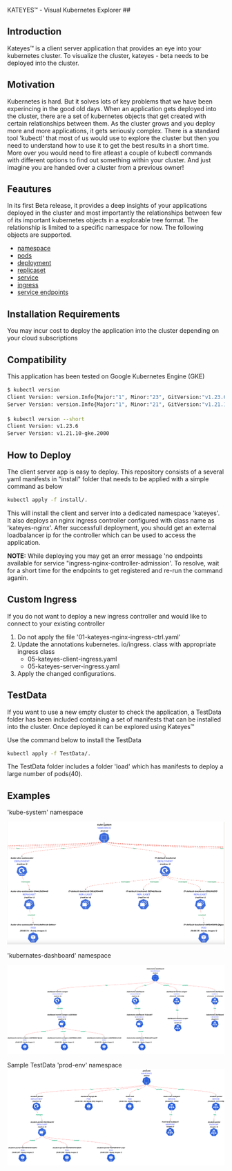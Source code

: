 KATEYES™ - Visual Kubernetes Explorer ##

## Introduction

Kateyes™ is a client server application that provides an eye into your kubernetes cluster. To visualize the cluster, kateyes - beta needs to be deployed into the cluster. 

## Motivation
Kubernetes is hard. But it solves lots of key problems that we have been experincing in the good old days. When an application gets deployed into the cluster, there are a set of kubernetes objects that get created with certain relationships between them. As the cluster grows and you deploy more and more applications, it gets seriously complex. There is a standard tool 'kubectl' that most of us would use to explore the cluster but then you need to understand how to use it to get the best results in a short time. More over you would need to fire atleast a couple of kubectl commands with different options to find out something within your cluster. And just imagine you are handed over a cluster from a previous owner! 

## Feautures
In its first Beta release, it provides a deep insights of your applications deployed in the cluster and most importantly the relationships between few of its important kubernetes objects in a explorable tree format. The relationship is limited to a specific namespace for now. The following objects are supported. 
- [namespace](https://kubernetes.io/docs/concepts/overview/working-with-objects/namespaces/)
- [pods](https://kubernetes.io/docs/concepts/workloads/pods/)
- [deployment](https://kubernetes.io/docs/concepts/workloads/controllers/deployment/)
- [replicaset](https://kubernetes.io/docs/concepts/workloads/controllers/replicaset/)
- [service](https://kubernetes.io/docs/concepts/services-networking/service/)
- [ingress](https://kubernetes.io/docs/concepts/services-networking/ingress/)
- [service endpoints](https://kubernetes.io/docs/concepts/services-networking/service/)

## Installation Requirements

You may incur cost to deploy the application into the cluster depending on your cloud subscriptions

## Compatibility

This application has been tested on Google Kubernetes Engine (GKE)

```bash
$ kubectl version
Client Version: version.Info{Major:"1", Minor:"23", GitVersion:"v1.23.6", GitCommit:"ad3338546da947756e8a88aa6822e9c11e7eac22", GitTreeState:"clean", BuildDate:"2022-04-14T08:49:13Z", GoVersion:"go1.17.9", Compiler:"gc", Platform:"linux/amd64"}
Server Version: version.Info{Major:"1", Minor:"21", GitVersion:"v1.21.10-gke.2000", GitCommit:"0823380786b063c3f71d5e7c76826a972e30550d", GitTreeState:"clean", BuildDate:"2022-03-17T09:22:22Z", GoVersion:"go1.16.14b7", Compiler:"gc", Platform:"linux/amd64"}

$ kubectl version --short
Client Version: v1.23.6
Server Version: v1.21.10-gke.2000
```

## How to Deploy

The client server app is easy to deploy. This repository consists of a several yaml manifests in "install" folder that needs to be applied with a simple command as below

```bash
kubectl apply -f install/.
```
This will install the client and server into a dedicated namespace 'kateyes'. It also deploys an nginx ingress controller configured with class name as 'kateyes-nginx'. After successfull deployment, you should get an external loadbalancer ip for the controller which can be used to access the application.

**NOTE:**
While deploying you may get an error message 'no endpoints available for service "ingress-nginx-controller-admission'. To resolve, wait for a short time for the endpoints to get registered and re-run the command aganin.

## Custom Ingress
If you do not want to deploy a new ingress controller and would like to connect to your existing controller
1. Do not apply the file '01-kateyes-nginx-ingress-ctrl.yaml'
2. Update the annotations kubernetes. io/ingress. class with appropriate ingress class 
   - 05-kateyes-client-ingress.yaml
   - 05-kateyes-server-ingress.yaml
3. Apply the changed configurations.


## TestData

If you want to use a new empty cluster to check the application, a TestData folder has been included containing a set of manifests that can be installed into the cluster. Once deployed it can be explored using Kateyes™

Use the command below to install the TestData

```bash
kubectl apply -f TestData/.
```

The TestData folder includes a folder 'load' which has manifests to deploy a large number of pods(40).

## Examples
'kube-system' namespace

![plot](./images/kube-system.png)

'kubernates-dashboard' namespace

![plot](./images/kubernetes-dashboard.png)

Sample TestData 'prod-env' namespace
![plot](./images/prd-env.png)
